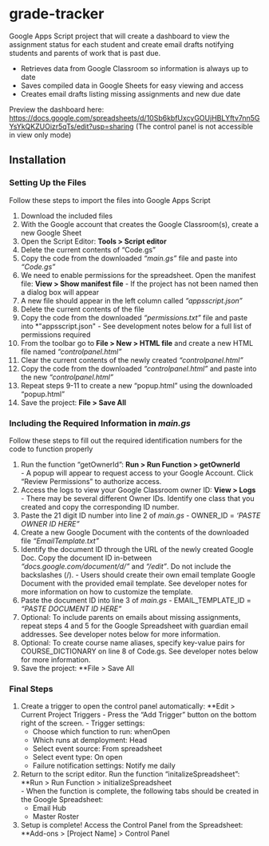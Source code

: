 # grade-tracker
Google Apps Script project that will create a dashboard to view the assignment status for each student and create email drafts notifying students and parents of work that is past due.
- Retrieves data from Google Classroom so information is always up to date
- Saves compiled data in Google Sheets for easy viewing and access
- Creates email drafts listing missing assignments and new due date 

Preview the dashboard here: https://docs.google.com/spreadsheets/d/10Sb6kbfUxcyGOUjHBLYftv7nn5GYsYkQKZUOizr5qTs/edit?usp=sharing (The control panel is not accessible in view only mode)

## Installation

### Setting Up the Files
Follow these steps to import the files into Google Apps Script
  1. Download the included files
  2. With the Google account that creates the Google Classroom(s), create a new Google Sheet
  3. Open the Script Editor: **Tools > Script editor**
  4. Delete the current contents of “Code.gs”
  5. Copy the code from the downloaded *“main.gs”* file and paste into *“Code.gs”*
  6. We need to enable permissions for the spreadsheet. Open the manifest file: **View > Show manifest file**
    - If the project has not been named then a dialog box will appear
  7. A new file should appear in the left column called *“appsscript.json”* 
  8. Delete the current contents of the file
  9. Copy the code from the downloaded *“permissions.txt”* file and paste into *"appsscript.json" 
    - See development notes below for a full list of permissions required
  10. From the toolbar go to **File > New > HTML file** and create a new HTML file named *“controlpanel.html”* 
  11. Clear the current contents of the newly created *“controlpanel.html”* 
  12. Copy the code from the downloaded *“controlpanel.html”* and paste into the new *“controlpanel.html”*
  13. Repeat steps 9-11 to create a new “popup.html” using the downloaded “popup.html”
  14. Save the project: **File > Save All**
  
### Including the Required Information in *main.gs*
Follow these steps to fill out the required identification numbers for the code to function properly
  1. Run the function “getOwnerId”: **Run > Run Function > getOwnerId**  
    - A popup will appear to request access to your Google Account. Click “Review Permissions” to authorize access.
  2. Access the logs to view your Google Classroom owner ID: **View > Logs**
    - There may be several different Owner IDs. Identify one class that you created and copy the corresponding ID number. 
  3. Paste the 21 digit ID number into line 2 of *main.gs*
    - OWNER_ID = *‘PASTE OWNER ID HERE”*
  4. Create a new Google Document with the contents of the downloaded file *“EmailTemplate.txt”* 
  5. Identify the document ID through the URL of the newly created Google Doc. Copy the document ID in-between *“docs.google.com/document/d/”* and *“/edit”*. Do not include the backslashes (/).
    - Users should create their own email template Google Document with the provided email template. See developer notes for more information on how to customize the template. 
  6. Paste the document ID into line 3 of *main.gs*
    - EMAIL_TEMPLATE_ID = *“PASTE DOCUMENT ID HERE”*
  7. Optional: To include parents on emails about missing assignments, repeat steps 4 and 5 for the Google Spreadsheet with guardian email addresses. See developer notes below for more information.
  8. Optional: To create course name aliases, specify key-value pairs for COURSE_DICTIONARY on line 8 of Code.gs. See developer notes below for more information. 
  9. Save the project: **File > Save All

### Final Steps
  1. Create a trigger to open the control panel automatically: **Edit > Current Project Triggers 
    - Press the “Add Trigger” button on the bottom right of the screen. 
    - Trigger settings:
      - Choose which function to run: whenOpen
      - Which runs at demployment: Head
      - Select event source: From spreadsheet
      - Select event type: On open
      - Failure notification settings: Notify me daily
  2. Return to the script editor. Run the function “initalizeSpreadsheet”: **Run > Run Function > initializeSpreadsheet  
    - When the function is complete, the following tabs should be created in the Google Spreadsheet:
      - Email Hub
      - Master Roster
  3. Setup is complete! Access the Control Panel from the Spreadsheet: **Add-ons > [Project Name] > Control Panel

  
